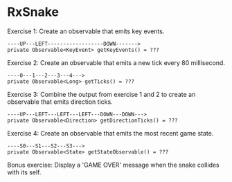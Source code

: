 RxSnake
=======


Exercise 1:
Create an observable that emits key events.
    
    ----UP---LEFT------------------DOWN------->
    private Observable<KeyEvent> getKeyEvents() = ???

Exercise 2:
Create an observable that emits a new tick every 80 millisecond.

    ----0---1---2---3---4--->
    private Observable<Long> getTicks() = ???

Exercise 3:
Combine the output from exercise 1 and 2 to create an observable
that emits direction ticks.
    
    ----UP---LEFT---LEFT---LEFT---DOWN---DOWN--->
    private Observable<Direction> getDirectionTicks() = ???

Exercise 4:
Create an observable that emits the most recent game state.

    ----S0---S1---S2---S3--->
    private Observable<State> getStateObservable() = ???

Bonus exercise:
Display a 'GAME OVER' message when the snake collides with its self.
    